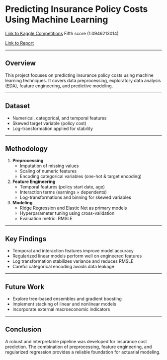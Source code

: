 # Predicting Insurance Policy Costs Using Machine Learning

[Link to Kaggle Competitions](https://www.kaggle.com/competitions/data-science-5-sbu/leaderboard) Fifth score (1.0946213014)

[Link to Report](https://www.kaggle.com/competitions](https://drive.google.com/file/d/1UCbBt3yp75kuJFooORZPd_l8Ij1iuE9V/view?usp=sharing))

---

## Overview
This project focuses on predicting insurance policy costs using machine learning techniques. It covers data preprocessing, exploratory data analysis (EDA), feature engineering, and predictive modeling.

---

## Dataset
- Numerical, categorical, and temporal features
- Skewed target variable (policy cost)
- Log-transformation applied for stability

---

## Methodology
1. **Preprocessing**
   - Imputation of missing values
   - Scaling of numeric features
   - Encoding categorical variables (one-hot & target encoding)
2. **Feature Engineering**
   - Temporal features (policy start date, age)
   - Interaction terms (earnings × dependents)
   - Log-transformations and binning for skewed variables
3. **Modeling**
   - Ridge Regression and Elastic Net as primary models
   - Hyperparameter tuning using cross-validation
   - Evaluation metric: RMSLE

---

## Key Findings
- Temporal and interaction features improve model accuracy
- Regularized linear models perform well on engineered features
- Log transformation stabilizes variance and reduces RMSLE
- Careful categorical encoding avoids data leakage

---

## Future Work
- Explore tree-based ensembles and gradient boosting
- Implement stacking of linear and nonlinear models
- Incorporate external macroeconomic indicators

---

## Conclusion
A robust and interpretable pipeline was developed for insurance cost prediction. The combination of preprocessing, feature engineering, and regularized regression provides a reliable foundation for actuarial modeling.
